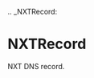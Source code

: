 [//]: # (THE CONTENT BELOW IS GENERATED. DO NOT EDIT.)
.. _NXTRecord:

# NXTRecord
[//]: # (ADD YOUR NOTES BELOW. THESE WILL BE PICKED EVERY TIME THE DOCS ARE REGENERATED. //end)
NXT DNS record.